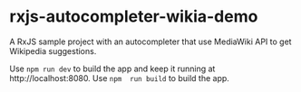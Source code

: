 # rxjs-autocompleter-wikia-demo
A RxJS sample project with an autocompleter that use MediaWiki API to get Wikipedia suggestions.

Use ```npm run dev``` to build the app and keep it running at http://localhost:8080.
Use ```npm  run build``` to build the app.
